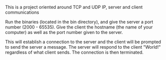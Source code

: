 This is a project oriented around TCP and UDP IP, server and client communications

Run the binaries (located in the bin directory), and give the server a port number
  (2000 - 65535). Give the client the hostname (the name of your
  computer) as well as the port number given to the server.

This will establish a connection to the server and the client will be prompted
  to send the server a message. The server will respond to the client "World!"
  regardless of what client sends. The connection is then terminated.
